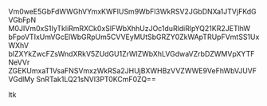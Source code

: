 Vm0weE5GbFdWWGhVYmxKWFlUSm9WbFl3WkRSV2JGbDNXa1JTVjFKdGVGbFpN
M0JIVm0xS1IyTkliRmRXCk0xSlFWbXhhUzJOc1duRldiRlpYQ21KR2JETlhW
bFpoVTIxUmVGcElWbGRpUm5CVVEyMUtSbGRZY0ZkWApTRUpFVmtSS1UxWXhV
blZXYkZwcFZsWndXRkV5ZUdGU1ZrWlZWbXhLVGdwaVZrbDZWMVpXYTFNeVVr
ZGEKUmxaT1VsaFNSVmxzWkRSa2JHUjBXWHBzVVZWWE9VeFhWbVJUVFVGdlMy
SnRTak1LQ21sNVl3PT0KCmF0ZQ==

ltk